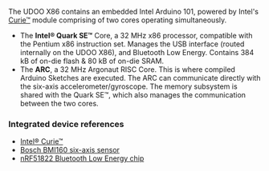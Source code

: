 The UDOO X86 contains an embedded Intel Arduino 101, powered by Intel's [Curie&trade;](http://www.intel.com/content/www/us/en/wearables/wearable-soc.html) module comprising of two cores operating simultaneously.
* The **Intel&reg; Quark SE&trade;** Core, a 32 MHz x86 processor, compatible with the Pentium x86 instruction set. Manages the USB interface (routed internally on the UDOO X86), and Bluetooth Low Energy. Contains 384 kB of on-die flash & 80 kB of on-die SRAM.
* The **ARC**, a 32 MHz Argonaut RISC Core. This is where compiled Arduino Sketches are executed. The ARC can communicate directly with the six-axis accelerometer/gyroscope. The memory subsystem is shared with the Quark SE&trade;, which also manages the communication between the two cores.

### Integrated device references
* [Intel&reg; Curie&trade;](https://software.intel.com/en-us/iot/hardware/curie)
* [Bosch BMI160 six-axis sensor](https://www.bosch-sensortec.com/bst/products/all_products/bmi160)
* [nRF51822 Bluetooth Low Energy chip](https://www.nordicsemi.com/eng/Products/Bluetooth-low-energy/nRF51822)
